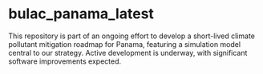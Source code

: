 # bulac_panama_latest
This repository is part of an ongoing effort to develop a short-lived climate pollutant mitigation roadmap for Panama, featuring a simulation model central to our strategy. Active development is underway, with significant software improvements expected.
